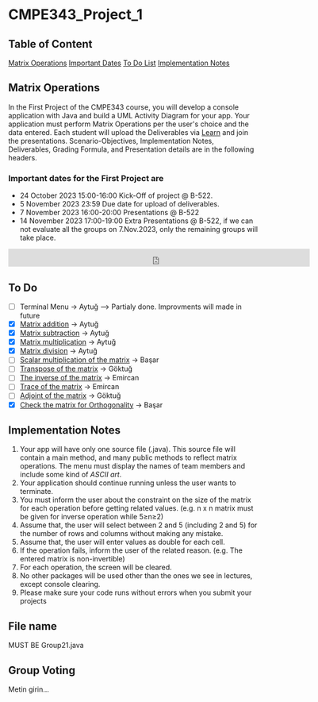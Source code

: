 # CMPE343_Project_1

## Table of Content

[Matrix Operations](#matrix-operations)
[Important Dates](#important-dates-for-the-first-project-are)
[To Do List](#to-do)
[Implementation Notes](#implementation-notes)

## Matrix Operations

In the First Project of the CMPE343 course, you will develop a console application with Java and build a UML Activity Diagram for your app. Your application must perform Matrix Operations per the user's choice and the data entered. Each student will upload the Deliverables via [Learn](learn.khas.edu.tr) and join the presentations. Scenario-Objectives, Implementation Notes, Deliverables, Grading Formula, and Presentation details are in the
following headers.

### Important dates for the First Project are

- 24 October 2023 15:00-16:00 Kick-Off of project @ B-522.
- 5 November 2023 23:59 Due date for upload of deliverables.
- 7 November 2023 16:00-20:00 Presentations @ B-522
- 14 November 2023 17:00-19:00 Extra Presentations @ B-522, if we can not evaluate all the groups on 7.Nov.2023, only the remaining groups will take place.

<iframe src="https://free.timeanddate.com/countdown/i937r6l8/n107/cf11/cm0/cu4/ct0/cs1/ca0/co0/cr0/ss0/cac000/cpc000/pcfff/tcfff/fn3/fs200/szw320/szh135/iso2023-11-05T23:59:59" allowtransparency="true" frameborder="0" width="608" height="36"></iframe>



## To Do

- [ ] Terminal Menu -> Aytuğ --> Partialy done. Improvments will made in future
- [x] [Matrix addition](https://www.javatpoint.com/java-program-to-add-two-matrices) -> Aytuğ
- [x] [Matrix subtraction](https://www.javatpoint.com/java-program-to-subtract-the-two-matrices) -> Aytuğ
- [x] [Matrix multiplication](https://www.javatpoint.com/java-program-to-multiply-two-matrices) -> Aytuğ
- [x] [Matrix division](https://www.roseindia.net/java/java-conversion/Dividing-of-two-Matri-in-Java.shtml) -> Aytuğ
- [ ] [Scalar multiplication of the matrix](https://www.tutorialgateway.org/java-scalar-matrix-multiplication-program/) -> Başar
- [ ] [Transpose of the matrix](https://www.javatpoint.com/java-program-to-transpose-matrix) -> Göktuğ
- [ ] [The inverse of the matrix](https://www.geeksforgeeks.org/adjoint-inverse-matrix/) -> Emircan
- [ ] [Trace of the matrix](https://www.javatpoint.com/normal-and-trace-of-a-matrix-in-java) -> Emircan
- [ ] [Adjoint of the matrix](https://www.geeksforgeeks.org/adjoint-inverse-matrix/) -> Göktuğ
- [x] [Check the matrix for Orthogonality](https://www.geeksforgeeks.org/check-whether-given-matrix-orthogonal-not/) -> Başar

## Implementation Notes

1. Your app will have only one source file (.java). This source file will contain a main method, and many public methods to reflect matrix operations.
The menu must display the names of team members and include some kind of *ASCII
art*.
2. Your application should continue running unless the user wants to terminate.
3. You must inform the user about the constraint on the size of the matrix for each operation before getting related values. (e.g. n x n matrix must be given for inverse operation while 5≥n≥2)
4. Assume that, the user will select between 2 and 5 (including 2 and 5) for the number of rows and columns without making any mistake.
5. Assume that, the user will enter values as double for each cell.
6. If the operation fails, inform the user of the related reason. (e.g. The entered matrix is non-invertible)
7. For each operation, the screen will be cleared.
8. No other packages will be used other than the ones we see in lectures, except console clearing.
9. Please make sure your code runs without errors when you submit your projects

## File name

MUST BE Group21.java

## Group Voting

Metin girin...
